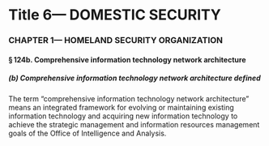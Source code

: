 
# Title 6— DOMESTIC SECURITY
### CHAPTER 1— HOMELAND SECURITY ORGANIZATION
#### § 124b. Comprehensive information technology network architecture
##### (b) Comprehensive information technology network architecture defined

The term “comprehensive information technology network architecture” means an integrated framework for evolving or maintaining existing information technology and acquiring new information technology to achieve the strategic management and information resources management goals of the Office of Intelligence and Analysis.
